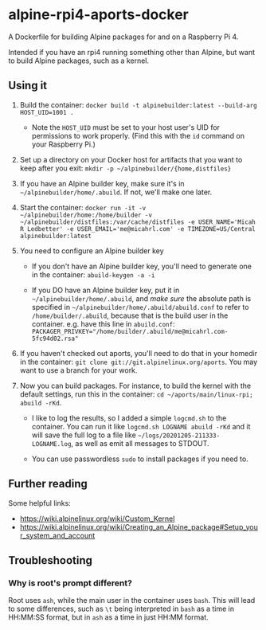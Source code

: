 # alpine-rpi4-aports-docker

A Dockerfile for building Alpine packages for and on a Raspberry Pi 4.

Intended if you have an rpi4 running something other than Alpine,
but want to build Alpine packages, such as a kernel.

## Using it

1. Build the container: `docker build -t alpinebuilder:latest --build-arg HOST_UID=1001 .`

    - Note the `HOST_UID` must be set to your host user's UID for permissions to work properly. (Find this with the `id` command on your Raspberry Pi.)

2. Set up a directory on your Docker host for artifacts that you want to keep after you exit:
    `mkdir -p ~/alpinebuilder/{home,distfiles}`

3. If you have an Alpine builder key, make sure it's in `~/alpinebuilder/home/.abuild`.
    If not, we'll make one later.

4. Start the container: `docker run -it -v ~/alpinebuilder/home:/home/builder -v ~/alpinebuilder/distfiles:/var/cache/distfiles -e USER_NAME='Micah R Ledbetter' -e USER_EMAIL='me@micahrl.com' -e TIMEZONE=US/Central alpinebuilder:latest`

5. You need to configure an Alpine builder key

    - If you don't have an Alpine builder key, you'll need to generate one in the container: `abuild-keygen -a -i`

    - If you DO have an Alpine builder key, put it in `~/alpinebuilder/home/.abuild`, and _make sure_ the absolute path is specified in `~/alpinebuilder/home/.abuild/abuild.conf` to refer to `/home/builder/.abuild`, because that is the build user in the container. e.g. have this line in `abuild.conf`: `PACKAGER_PRIVKEY="/home/builder/.abuild/me@micahrl.com-5fc94d02.rsa"`

6. If you haven't checked out aports, you'll need to do that in your homedir in the container: `git clone git://git.alpinelinux.org/aports`. You may want to use a branch for your work.

7. Now you can build packages. For instance, to build the kernel with the default settings, run this in the container: `cd ~/aports/main/linux-rpi; abuild -rKd`.

    - I like to log the results, so I added a simple `logcmd.sh` to the container. You can run it like `logcmd.sh LOGNAME abuild -rKd` and it will save the full log to a file like `~/logs/20201205-211333-LOGNAME.log`, as well as emit all messages to STDOUT.

    - You can use passwordless `sudo` to install packages if you need to.

## Further reading

Some helpful links:

- <https://wiki.alpinelinux.org/wiki/Custom_Kernel>
- <https://wiki.alpinelinux.org/wiki/Creating_an_Alpine_package#Setup_your_system_and_account>

## Troubleshooting

### Why is root's prompt different?

Root uses `ash`, while the main user in the container uses `bash`. This will lead to some differences, such as `\t` being interpreted in `bash` as a time in HH:MM:SS format, but in `ash` as a time in just HH:MM format.
